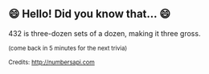 ## :smile: Hello! Did you know that... :smile:
432 is three-dozen sets of a dozen, making it three gross.

<sup>(come back in 5 minutes for the next trivia)</sup>


<sup>Credits: http://numbersapi.com</sup>
